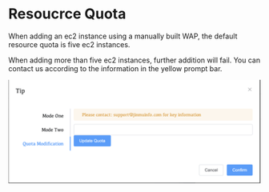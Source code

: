 # Resoucrce Quota

When adding an ec2 instance using a manually built WAP, the default resource quota is five ec2 instances.

When adding more than five ec2 instances, further addition will fail. You can contact us according to the information in the yellow prompt bar.

![image-20240701161808133](../../../images/whaleal-platform-Images/04-create-deployment/resource-quote.png)
